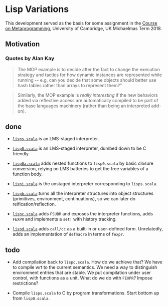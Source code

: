 # Lisp Variations

This development served as the basis for some assignment in the [Course on Metaprogramming](https://github.com/namin/metaprogramming), University of Cambridge, UK Michaelmas Term 2018.

## Motivation

### Quotes by Alan Kay

> The MOP example is to decide after the fact to change the execution
> strategy and tactics for how dynamic instances are represented while
> running -- e.g, can you decide that some objects should better use
> hash tables rather than arrays to represent them?”

> Similarly, the MOP example is *really interesting* if the new
> behaviors added via reflective access are automatically compiled to
> be part of the base languages machinery (rather than being an
> interpreted add-on).

## done

- [`lisps.scala`](lisps.scala) is an LMS-staged interpreter.

- [`lisp0.scala`](lisp0.scala) is an LMS-staged interpreter, dumbed down to be C friendly.

- [`lisp0a.scala`](lisp0a.scala) adds nested functions to `lisp0.scala` by basic
  closure conversion, relying on LMS batteries to get the free
  variables of a function body.

- [`lispi.scala`](lispi.scala) is the unstaged interpreter corresponding to `lisps.scala`.

- [`lispb.scala`](lispb.scala) turns all the interpreter structures into object
  structures (primitives, environment, continuations), so we can later
  do reification/reflection.

- [`lispc.scala`](lispc.scala) adds `FSUBR` and exposes the interpreter functions,
  adds `FEXPR` and implements a `set!` with history tracking.

- [`lispd.scala`](lispd.scala) adds `call/cc` as a built-in or user-defined form. Unrelatedly, adds an implementation of `defmacro` in terms of `fexpr`.

## todo

- Add compilation back to `lispc.scala`. How do we achieve that? We
  have to compile wrt to the current semantics. We need a way to
  distinguish environment entries that are stable. We put compilation
  under user control, with functions as a unit. What do we do with
  `FEXPR`? Impose restrictions?

- Compile `lisps.scala` to C by program transformations. Start bottom
  up from `lisp0.scala`.
